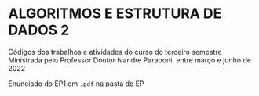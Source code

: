 # ALGORITMOS E ESTRUTURA DE DADOS 2

Códigos dos trabalhos e atividades do curso do terceiro semestre
Ministrada pelo Professor Doutor Ivandre Paraboni, entre março e junho de 2022

Enunciado do EP1 em `.pdf` na pasta do EP